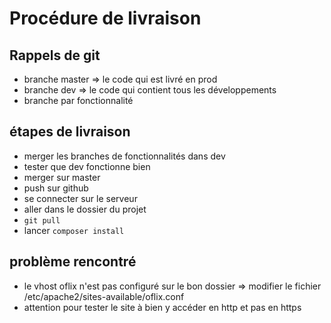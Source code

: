 # Procédure de livraison

## Rappels de git

- branche master => le code qui est livré en prod
- branche dev => le code qui contient tous les développements
- branche par fonctionnalité

## étapes de livraison

- merger les branches de fonctionnalités dans dev
- tester que dev fonctionne bien
- merger sur master
- push sur github
- se connecter sur le serveur
- aller dans le dossier du projet
- `git pull`
- lancer `composer install`

## problème rencontré

- le vhost oflix n'est pas configuré sur le bon dossier => modifier le fichier /etc/apache2/sites-available/oflix.conf
- attention pour tester le site à bien y accéder en http et pas en https
